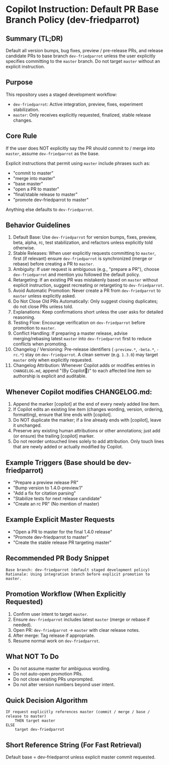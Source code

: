 # Copilot Instruction: Default PR Base Branch Policy (dev-friedparrot)

## Summary (TL;DR)
Default all version bumps, bug fixes, preview / pre-release PRs, and release candidate PRs to base branch `dev-friedparrot` unless the user explicitly specifies committing to the `master` branch. Do not target `master` without an explicit instruction.

## Purpose
This repository uses a staged development workflow:
- `dev-friedparrot`: Active integration, preview, fixes, experiment stabilization.
- `master`: Only receives explicitly requested, finalized, stable release changes.

## Core Rule
If the user does NOT explicitly say the PR should commit to / merge into `master`, assume `dev-friedparrot` as the base.

Explicit instructions that permit using `master` include phrases such as:
- "commit to master"
- "merge into master"
- "base master"
- "open a PR to master"
- "final/stable release to master"
- "promote dev-friedparrot to master"

Anything else defaults to `dev-friedparrot`.

## Behavior Guidelines
1. Default Base: Use `dev-friedparrot` for version bumps, fixes, preview, beta, alpha, rc, test stabilization, and refactors unless explicitly told otherwise.
2. Stable Releases: When user explicitly requests committing to `master`, first (if relevant) ensure `dev-friedparrot` is synchronized (merge or rebase) before creating a PR to `master`.
3. Ambiguity: If user request is ambiguous (e.g., "prepare a PR"), choose `dev-friedparrot` and mention you followed the default policy.
4. Retargeting: If an existing PR was mistakenly based on `master` without explicit instruction, suggest recreating or retargeting to `dev-friedparrot`.
5. Avoid Automatic Promotion: Never create a PR from `dev-friedparrot` to `master` unless explicitly asked.
6. Do Not Close Old PRs Automatically: Only suggest closing duplicates; do not close PRs unless told.
7. Explanations: Keep confirmations short unless the user asks for detailed reasoning.
8. Testing Flow: Encourage verification on `dev-friedparrot` before promotion to `master`.
9. Conflict Handling: If preparing a master release, advise merging/rebasing latest `master` into `dev-friedparrot` first to reduce conflicts when promoting.
10. Changelog / Versioning: Pre-release identifiers (`-preview.*`, `-beta.*`, `-rc.*`) stay on `dev-friedparrot`. A clean semver (e.g. `1.3.0`) may target `master` only when explicitly requested.
11. Changelog Attribution: Whenever Copilot adds or modifies entries in `CHANGELOG.md`, append "(By Copilot🤖)" to each affected line item so authorship is explicit and auditable.

## Whenever Copilot modifies CHANGELOG.md:

1. Append the marker [copilot] at the end of every newly added line item.
2. If Copilot edits an existing line item (changes wording, version, ordering, formatting), ensure that line ends with [copilot].
3. Do NOT duplicate the marker; if a line already ends with [copilot], leave it unchanged.
4. Preserve any existing human attributions or other annotations; just add (or ensure) the trailing [copilot] marker.
5. Do not reorder untouched lines solely to add attribution.
Only touch lines that are newly added or actually modified by Copilot.

## Example Triggers (Base should be dev-friedparrot)
- "Prepare a preview release PR"
- "Bump version to 1.4.0-preview.1"
- "Add a fix for citation parsing"
- "Stabilize tests for next release candidate"
- "Create an rc PR"  (No mention of master)

## Example Explicit Master Requests
- "Open a PR to master for the final 1.4.0 release"
- "Promote dev-friedparrot to master"
- "Create the stable release PR targeting master"

## Recommended PR Body Snippet
```
Base branch: dev-friedparrot (default staged development policy)
Rationale: Using integration branch before explicit promotion to master.
```

## Promotion Workflow (When Explicitly Requested)
1. Confirm user intent to target `master`.
2. Ensure `dev-friedparrot` includes latest `master` (merge or rebase if needed).
3. Open PR: `dev-friedparrot` -> `master` with clear release notes.
4. After merge: Tag release if appropriate.
5. Resume normal work on `dev-friedparrot`.

## What NOT To Do
- Do not assume master for ambiguous wording.
- Do not auto-open promotion PRs.
- Do not close existing PRs unprompted.
- Do not alter version numbers beyond user intent.

## Quick Decision Algorithm
```
IF request explicitly references master (commit / merge / base / release to master)
    THEN target master
ELSE
    target dev-friedparrot
```

## Short Reference String (For Fast Retrieval)
Default base = dev-friedparrot unless explicit master commit requested.